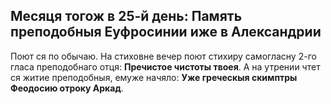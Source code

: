 
## Месяця тогож в 25-й день: Память преподобныя Еуфросинии иже в Александрии

Поют ся по обычаю. 
На стиховне вечер поют стихиру самогласну 2-го гласа преподобнаго отця: **Пречистое чистоты твоея**.
А на утрении чтет ся житие преподобныя, емуже начяло: **Уже греческыя скимптры Феодосию отроку Аркад**.

